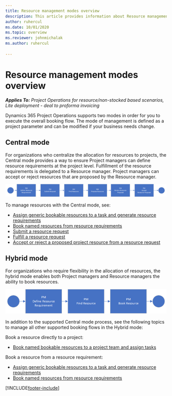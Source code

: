 ```yaml
---
title: Resource management modes overview
description: This article provides information about Resource management functionality in Dynamics 365 Project Operations.
author: ruhercul
ms.date: 10/01/2020
ms.topic: overview
ms.reviewer: johnmichalak
ms.author: ruhercul

---
```


# Resource management modes overview

_**Applies To:** Project Operations for resource/non-stocked based scenarios, Lite deployment - deal to proforma invoicing_


Dynamics 365 Project Operations supports two modes in order for you to execute the overall booking flow. The mode of management is defined as a project parameter and can be modified if your business needs change.    

## Central mode
For organizations who centralize the allocation for resources to projects, the Central mode provides a way to ensure Project managers can define resource requirements at the project level. Fulfillment of the resource requirements is delegated to a Resource manager. Project managers can accept or reject resources that are proposed by the Resource manager.

![Central Mode.](./media/resource-management-central.png)

To manage resources with the Central mode, see:

- [Assign generic bookable resources to a task and generate resource requirements](/dynamics365/project-service/assign-generic-bookable-resource)
- [Book named resources from resource requirements](/dynamics365/project-service/book-named-resource)
- [Submit a resource request](/dynamics365/project-service/submit-resource-request)
- [Fulfill a resource request](/dynamics365/project-service/resource-management-fulfill-requests)
- [Accept or reject a proposed project resource from a resource request](/dynamics365/project-service/accept-reject-proposed-resource)

## Hybrid mode
For organizations who require flexibility in the allocation of resources, the hybrid mode enables both Project managers and Resource managers the ability to book resources.

![Hybrid Mode.](./media/resource-management-hybrid.png)

In addition to the supported Central mode process, see the following topics to manage all other supported booking flows in the Hybrid mode:

Book a resource directly to a project:
- [Book named bookable resources to a project team and assign tasks](/dynamics365/project-service/assign-named-bookable-resource)

Book a resource from a resource requirement:
- [Assign generic bookable resources to a task and generate resource requirements](/dynamics365/project-service/assign-generic-bookable-resource)
- [Book named resources from resource requirements](/dynamics365/project-service/book-named-resource)


[!INCLUDE[footer-include](../includes/footer-banner.md)]